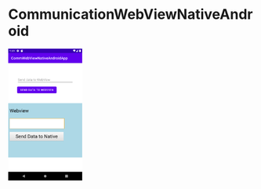 # CommunicationWebViewNativeAndroid
<img alt="App image" src="Screenshot_1636444778.png" width="30%">
